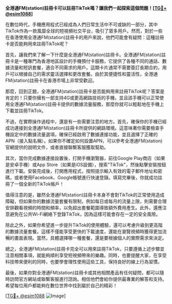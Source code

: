 **全港通FM(station)註冊卡可以註冊TikTok嗎？讓我們一起探索這個問題！[[TG💪+ @esim1088](https://t.me/s/esim1088)]**

在數位時代，手機應用程式已經成為人們日常生活中不可或缺的一部分，其中TikTok作為一款風靡全球的短視頻社交平台，吸引了眾多用戶。然而，對於一些在香港使用全港通FM(station)註冊卡的用戶來說，他們可能會有疑問：這種註冊卡是否能夠用來註冊TikTok呢？

首先，讓我們來了解一下什麼是全港通FM(station)註冊卡。全港通FM(station)註冊卡是一種專門為香港地區設計的手機預付卡服務，它提供了各種不同的通話、數據流量和短訊套餐，適合不同需求的用戶。這類卡片通常不需要簽訂長期合約，用戶可以根據自己的需求靈活選擇和更改套餐。由於其便捷性和靈活性，全港通FM(station)註冊卡在香港市場上非常受歡迎。

那麼，回到正題，全港通FM(station)註冊卡是否能夠用來註冊TikTok呢？答案是肯定的！只要你擁有一部支持4G或更高網路技術的手機，並且該手機可以正常使用全港通FM(station)註冊卡提供的數據流量服務，那麼你就可以輕鬆地在手機上下載並註冊TikTok。

不過，在實際操作過程中，還是有一些需要注意的地方。首先，確保你的手機已經成功連接到全港通FM(station)註冊卡所提供的網路環境。這意味著你需要檢查手機設定中的數據流量選項，確保已經啟用了數據連接功能，並且選擇了正確的APN（接入點名稱）。如果你不確定如何設置APN，可以參考全港通FM(station)官網提供的說明文件，或者直接聯繫客服獲取幫助。

其次，當你完成數據連接設置後，打開手機瀏覽器，前往Google Play商店（如果是安卓手機）或App Store（如果是iOS設備），搜索"TikTok"，然後點擊安裝按鈕進行下載。安裝完成後，打開應用程式，按照提示輸入有效的電子郵件地址和密碼，或者使用Facebook、Google帳號進行快速登錄。填寫完畢後，你就成功註冊了一個全新的TikTok帳戶！

值得注意的是，雖然全港通FM(station)註冊卡本身不會對TikTok的正常使用造成障礙，但如果你的數據流量套餐有限制，例如每日或每月的流量上限，則需要合理安排觀看視頻的時間和頻率，以免超出套餐範圍導致額外費用產生。此外，還應注意避免在公共Wi-Fi網絡下登錄TikTok，因為這樣可能會存在一定的安全風險。

除此之外，如果你希望進一步提升TikTok的使用體驗，還可以考慮升級到更高階的數據流量套餐。這樣不僅能享受更快的下載速度，還能在瀏覽視頻時獲得更加流暢的畫面表現。當然，具體選擇哪一種套餐，還是要根據個人的實際需求來決定。

總之，全港通FM(station)註冊卡完全可以用來註冊TikTok，只要遵循上述步驟並注意相關事項，就能夠順利享受短視頻帶來的樂趣。同時，也要提醒大家，在享受科技帶來便利的同時，也要學會理性使用這些工具，保持良好的線上行為習慣。

最後，如果你對全港通FM(station)註冊卡或其他相關產品有任何疑問，都可以隨時訪問官方網站或聯繫客服進行諮詢。相信他們會給你提供最專業的解答和支持。希望每位用戶都能夠在數位世界中找到屬於自己的精彩！

[[TG💪+ @esim1088](https://t.me/s/esim1088) ![Image](https://i.postimg.cc/4NQfJmqS/Snipaste-2025-05-13-00-14-12.png)]